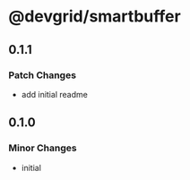 # @devgrid/smartbuffer

## 0.1.1

### Patch Changes

- add initial readme

## 0.1.0

### Minor Changes

- initial
